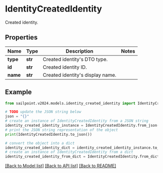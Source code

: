 # IdentityCreatedIdentity

Created identity.

## Properties

Name | Type | Description | Notes
------------ | ------------- | ------------- | -------------
**type** | **str** | Created identity&#39;s DTO type. | 
**id** | **str** | Created identity ID. | 
**name** | **str** | Created identity&#39;s display name. | 

## Example

```python
from sailpoint.v2024.models.identity_created_identity import IdentityCreatedIdentity

# TODO update the JSON string below
json = "{}"
# create an instance of IdentityCreatedIdentity from a JSON string
identity_created_identity_instance = IdentityCreatedIdentity.from_json(json)
# print the JSON string representation of the object
print(IdentityCreatedIdentity.to_json())

# convert the object into a dict
identity_created_identity_dict = identity_created_identity_instance.to_dict()
# create an instance of IdentityCreatedIdentity from a dict
identity_created_identity_from_dict = IdentityCreatedIdentity.from_dict(identity_created_identity_dict)
```
[[Back to Model list]](../README.md#documentation-for-models) [[Back to API list]](../README.md#documentation-for-api-endpoints) [[Back to README]](../README.md)


